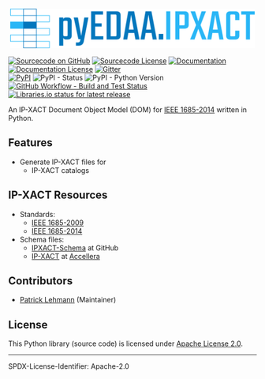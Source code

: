 <p align="center">
  <a title="edaa-org.github.io/pyEDAA.IPXACT" href="https://edaa-org.github.io/pyEDAA.IPXACT"><img height="80px" src="doc/_static/logo.svg"/></a>
</p>

[![Sourcecode on GitHub](https://img.shields.io/badge/pyEDAA-pyEDAA.IPXACT-29b6f6.svg?longCache=true&style=flat-square&logo=GitHub&labelColor=0277bd)](https://GitHub.com/edaa-org/pyEDAA.IPXACT)
[![Sourcecode License](https://img.shields.io/pypi/l/pyEDAA.IPXACT?longCache=true&style=flat-square&logo=Apache&label=code)](LICENSE.md)
[![Documentation](https://img.shields.io/website?longCache=true&style=flat-square&label=edaa-org.github.io%2FpyEDAA.IPXACT&logo=GitHub&logoColor=fff&up_color=blueviolet&up_message=Read%20now%20%E2%9E%9A&url=https%3A%2F%2Fedaa-org.github.io%2FpyEDAA.IPXACT%2Findex.html)](https://edaa-org.github.io/pyEDAA.IPXACT/)
[![Documentation License](https://img.shields.io/badge/doc-CC--BY%204.0-green?longCache=true&style=flat-square&logo=CreativeCommons&logoColor=fff)](LICENSE.md)
[![Gitter](https://img.shields.io/badge/chat-on%20gitter-4db797.svg?longCache=true&style=flat-square&logo=gitter&logoColor=e8ecef)](https://gitter.im/hdl/community)  
[![PyPI](https://img.shields.io/pypi/v/pyEDAA.IPXACT?longCache=true&style=flat-square&logo=PyPI&logoColor=FBE072)](https://pypi.org/project/pyEDAA.IPXACT/)
![PyPI - Status](https://img.shields.io/pypi/status/pyEDAA.IPXACT?longCache=true&style=flat-square&logo=PyPI&logoColor=FBE072)
![PyPI - Python Version](https://img.shields.io/pypi/pyversions/pyEDAA.IPXACT?longCache=true&style=flat-square&logo=PyPI&logoColor=FBE072)  
[![GitHub Workflow - Build and Test Status](https://img.shields.io/github/workflow/status/edaa-org/pyEDAA.IPXACT/Pipeline/main?longCache=true&style=flat-square&label=Build%20and%20Test&logo=GitHub%20Actions&logoColor=FFFFFF)](https://GitHub.com/edaa-org/pyEDAA.IPXACT/actions/workflows/Pipeline.yml)
[![Libraries.io status for latest release](https://img.shields.io/librariesio/release/pypi/pyEDAA.IPXACT?longCache=true&style=flat-square&logo=Libraries.io&logoColor=fff)](https://libraries.io/github/edaa-org/pyEDAA.IPXACT)


<!--
[![Codacy - Quality](https://img.shields.io/codacy/grade/3deb3840b05b40bf935380b41074bea9?longCache=true&style=flat-square&logo=Codacy)](https://app.codacy.com/gh/edaa-org/pyEDAA.IPXACT)
[![Codacy - Coverage](https://img.shields.io/codacy/coverage/3deb3840b05b40bf935380b41074bea9?longCache=true&style=flat-square&logo=Codacy)](https://app.codacy.com/gh/edaa-org/pyEDAA.IPXACT)
[![Codecov - Branch Coverage](https://img.shields.io/codecov/c/github/edaa-org/pyEDAA.IPXACT?longCache=true&style=flat-square&logo=Codecov)](https://codecov.io/gh/edaa-org/pyEDAA.IPXACT)


[![Dependent repos (via libraries.io)](https://img.shields.io/librariesio/dependent-repos/pypi/pyEDAA.IPXACT?longCache=true&style=flat-square&logo=GitHub)](https://GitHub.com/edaa-org/pyEDAA.IPXACT/network/dependents)
[![Requires.io](https://img.shields.io/requires/github/edaa-org/pyEDAA.IPXACT?longCache=true&style=flat-square)](https://requires.io/github/EDAA-ORG/pyEDAA.IPXACT/requirements/?branch=main)
[![Libraries.io SourceRank](https://img.shields.io/librariesio/sourcerank/pypi/pyEDAA.IPXACT?longCache=true&style=flat-square)](https://libraries.io/github/edaa-org/pyEDAA.IPXACT/sourcerank)
-->

An IP-XACT Document Object Model (DOM) for [IEEE 1685-2014][IEEE-1685-2014] written in Python.

## Features

* Generate IP-XACT files for
  * IP-XACT catalogs


## IP-XACT Resources

* Standards:
  * [IEEE 1685-2009][IEEE-1685-2009]
  * [IEEE 1685-2014][IEEE-1685-2014]
* Schema files:
  * [IPXACT-Schema](https://github.com/UnofficialRepos/IPXACT-Schema) at GitHub
  * [IP-XACT][IPXACT] at [Accellera][Accellera]


## Contributors

* [Patrick Lehmann](https://github.com/Paebbels) (Maintainer)


## License

This Python library (source code) is licensed under [Apache License 2.0](LICENSE.md).

-------------------------
SPDX-License-Identifier: Apache-2.0


[IEEE-1685-2009]: https://standards.ieee.org/findstds/standard/1685-2009.html
[IEEE-1685-2014]: https://standards.ieee.org/findstds/standard/1685-2014.html
[IPXACT]:         http://accellera.org/downloads/standards/ip-xact
[Accellera]:      http://accellera.org
